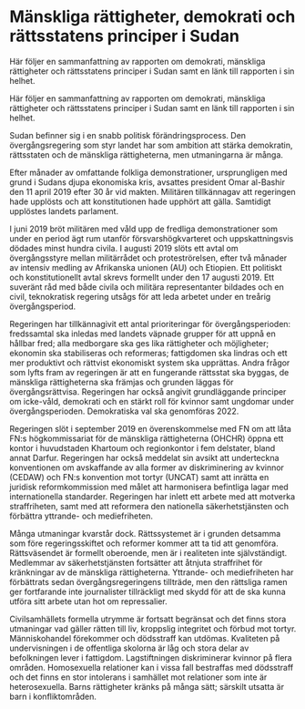 # Mänskliga rättigheter, demokrati och rättsstatens principer i Sudan

Här följer en sammanfattning av rapporten om demokrati, mänskliga rättigheter och rättsstatens principer i Sudan samt en länk till rapporten i sin helhet.

Här följer en sammanfattning av rapporten om demokrati, mänskliga rättigheter och rättsstatens principer i Sudan samt en länk till rapporten i sin helhet.

Sudan befinner sig i en snabb politisk förändringsprocess. Den övergångsregering som styr landet har som ambition att stärka demokratin, rättsstaten och de mänskliga rättigheterna, men utmaningarna är många.

Efter månader av omfattande folkliga demonstrationer, ursprungligen med grund i Sudans djupa ekonomiska kris, avsattes president Omar al-Bashir den 11 april 2019 efter 30 år vid makten. Militären tillkännagav att regeringen hade upplösts och att konstitutionen hade upphört att gälla. Samtidigt upplöstes landets parlament.

I juni 2019 bröt militären med våld upp de fredliga demonstrationer som under en period ägt rum utanför försvarshögkvarteret och uppskattningsvis dödades minst hundra civila. I augusti 2019 slöts ett avtal om övergångsstyre mellan militärrådet och proteströrelsen, efter två månader av intensiv medling av Afrikanska unionen (AU) och Etiopien. Ett politiskt och konstitutionellt avtal skrevs formellt under den 17 augusti 2019. Ett suveränt råd med både civila och militära representanter bildades och en civil, teknokratisk regering utsågs för att leda arbetet under en treårig övergångsperiod.

Regeringen har tillkännagivit ett antal prioriteringar för övergångsperioden: fredssamtal ska inledas med landets väpnade grupper för att uppnå en hållbar fred; alla medborgare ska ges lika rättigheter och möjligheter; ekonomin ska stabiliseras och reformeras; fattigdomen ska lindras och ett mer produktivt och rättvist ekonomiskt system ska upprättas. Andra frågor som lyfts fram av regeringen är att en fungerande rättsstat ska byggas, de mänskliga rättigheterna ska främjas och grunden läggas för övergångsrättvisa. Regeringen har också angivit grundläggande principer om icke-våld, demokrati och en stärkt roll för kvinnor samt ungdomar under övergångsperioden. Demokratiska val ska genomföras 2022.

Regeringen slöt i september 2019 en överenskommelse med FN om att låta FN:s högkommissariat för de mänskliga rättigheterna (OHCHR) öppna ett kontor i huvudstaden Khartoum och regionkontor i fem delstater, bland annat Darfur. Regeringen har också meddelat sin avsikt att underteckna konventionen om avskaffande av alla former av diskriminering av kvinnor (CEDAW) och FN:s konvention mot tortyr (UNCAT) samt att inrätta en juridisk reformkommission med målet att harmonisera befintliga lagar med internationella standarder. Regeringen har inlett ett arbete med att motverka straffriheten, samt med att reformera den nationella säkerhetstjänsten och förbättra yttrande- och mediefriheten.

Många utmaningar kvarstår dock. Rättssystemet är i grunden detsamma som före regeringsskiftet och reformer kommer att ta tid att genomföra. Rättsväsendet är formellt oberoende, men är i realiteten inte självständigt. Medlemmar av säkerhetstjänsten fortsätter att åtnjuta straffrihet för kränkningar av de mänskliga rättigheterna. Yttrande- och mediefriheten har förbättrats sedan övergångsregeringens tillträde, men den rättsliga ramen ger fortfarande inte journalister tillräckligt med skydd för att de ska kunna utföra sitt arbete utan hot om repressalier.

Civilsamhällets formella utrymme är fortsatt begränsat och det finns stora utmaningar vad gäller rätten till liv, kroppslig integritet och förbud mot tortyr. Människohandel förekommer och dödsstraff kan utdömas. Kvaliteten på undervisningen i de offentliga skolorna är låg och stora delar av befolkningen lever i fattigdom. Lagstiftningen diskriminerar kvinnor på flera områden. Homosexuella relationer kan i vissa fall bestraffas med dödsstraff och det finns en stor intolerans i samhället mot relationer som inte är heterosexuella. Barns rättigheter kränks på många sätt; särskilt utsatta är barn i konfliktområden.
